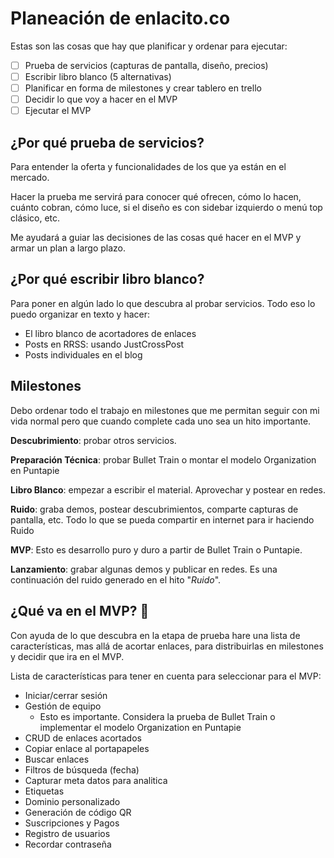 # Planeación de enlacito.co

Estas son las cosas que hay que planificar y ordenar para ejecutar:

- [ ] Prueba de servicios (capturas de pantalla, diseño, precios)
- [ ] Escribir libro blanco (5 alternativas)
- [ ] Planificar en forma de milestones y crear tablero en trello
- [ ] Decidir lo que voy a hacer en el MVP
- [ ] Ejecutar el MVP

## ¿Por qué prueba de servicios?

Para entender la oferta y funcionalidades de los que ya están en el mercado.

Hacer la prueba me servirá para conocer qué ofrecen, cómo lo hacen, cuánto cobran, cómo luce, si el diseño es con sidebar izquierdo o menú top clásico, etc.

Me ayudará a guiar las decisiones de las cosas qué hacer en el MVP y armar un plan a largo plazo.

## ¿Por qué escribir libro blanco?

Para poner en algún lado lo que descubra al probar servicios. Todo eso lo puedo organizar en texto y hacer:

- El libro blanco de acortadores de enlaces
- Posts en RRSS: usando JustCrossPost
- Posts individuales en el blog

## Milestones

Debo ordenar todo el trabajo en milestones que me permitan seguir con mi vida normal pero que cuando complete cada uno sea un hito importante.

**Descubrimiento**: probar otros servicios.

**Preparación Técnica**: probar Bullet Train o montar el modelo Organization en Puntapie

**Libro Blanco**: empezar a escribir el material. Aprovechar y postear en redes.

**Ruido**: graba demos, postear descubrimientos, comparte capturas de pantalla, etc. Todo lo que se pueda compartir en internet para ir haciendo Ruido

**MVP**: Esto es desarrollo puro y duro a partir de Bullet Train o Puntapie.

**Lanzamiento**: grabar algunas demos y publicar en redes. Es una continuación del ruido generado en el hito "*Ruido*".

## ¿Qué va en el MVP? 🤔

Con ayuda de lo que descubra en la etapa de prueba hare una lista de características, mas allá de acortar enlaces, para distribuirlas en milestones y decidir que ira en el MVP.

Lista de características para tener en cuenta para seleccionar para el MVP:
- Iniciar/cerrar sesión
- Gestión de equipo
	- Esto es importante. Considera la prueba de Bullet Train o implementar el modelo Organization en Puntapie
- CRUD de enlaces acortados
- Copiar enlace al portapapeles
- Buscar enlaces
- Filtros de búsqueda (fecha)
- Capturar meta datos para analitica
- Etiquetas
- Dominio personalizado
- Generación de código QR
- Suscripciones y Pagos
- Registro de usuarios
- Recordar contraseña